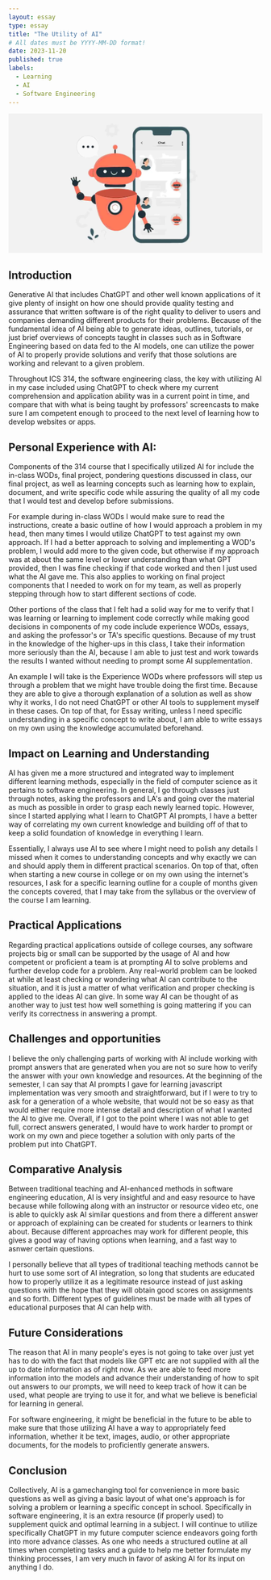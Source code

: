 ```yaml
---
layout: essay
type: essay
title: "The Utility of AI"
# All dates must be YYYY-MM-DD format!
date: 2023-11-20
published: true
labels:
  - Learning
  - AI
  - Software Engineering
---
```

<img class="" src="../img/Chatbot.webp">

## Introduction
Generative AI that includes ChatGPT and other well known applications of it give plenty of insight on how one should provide quality testing and assurance that written software is of the right quality to deliver to users and companies demanding different products for their problems.  Because of the fundamental idea of AI being able to generate ideas, outlines, tutorials, or just brief overviews of concepts taught in classes such as in Software Engineering based on data fed to the AI models, one can utilize the power of AI to properly provide solutions and verify that those solutions are working and relevant to a given problem.

Throughout ICS 314, the software engineering class, the key with utilizing AI in my case included using ChatGPT to check where my current comprehension and application ability was in a current point in time, and compare that with what is being taught by professors' screencasts to make sure I am competent enough to proceed to the next level of learning how to develop websites or apps.


## Personal Experience with AI:
Components of the 314 course that I specifically utilized AI for include the in-class WODs, final project, pondering questions discussed in class, our final project, as well as learning concepts such as learning how to explain, document, and write specific code while assuring the quality of all my code that I would test and develop before submissions. 

For example during in-class WODs I would make sure to read the instructions, create a basic outline of how I would approach a problem in my head, then many times I would utilize ChatGPT to test against my own approach.  If I had a better approach to solving and implementing a WOD's problem, I would add more to the given code, but otherwise if my approach was at about the same level or lower understanding than what GPT provided, then I was fine checking if that code worked and then I just used what the AI gave me. This also applies to working on final project components that I needed to work on for my team, as well as properly stepping through how to start different sections of code.

Other portions of the class that I felt had a solid way for me to verify that I was learning or learning to implement code correctly while making good decisions in components of my code include experience WODs, essays, and asking the professor's or TA's specific questions.  Because of my trust in the knowledge of the higher-ups in this class, I take their information more seriously than the AI, because I am able to just test and work towards the results I wanted without needing to prompt some AI supplementation.  

An example I will take is the Experience WODs where professors will step us through a problem that we might have trouble doing the first time.  Because they are able to give a thorough explanation of a solution as well as show why it works, I do not need ChatGPT or other AI tools to supplement myself in these cases. On top of that, for Essay writing, unless I need specific understanding in a specific concept to write about, I am able to write essays on my own using the knowledge accumulated beforehand.

## Impact on Learning and Understanding
AI has given me a more structured and integrated way to implement different learning methods, especially in the field of computer science as it pertains to software engineering. In general, I go through classes just through notes, asking the professors and LA's and going over the material as much as possible in order to grasp each newly learned topic. However, since I started applying what I learn to ChatGPT AI prompts, I have a better way of correlating my own current knowledge and building off of that to keep a solid foundation of knowledge in everything I learn.  

Essentially, I always use AI to see where I might need to polish any details I missed when it comes to understanding concepts and why exactly we can and should apply them in different practical scenarios.  On top of that, often when starting a new course in college or on my own using the internet's resources, I ask for a specific learning outline for a couple of months given the concepts covered, that I may take from the syllabus or the overview of the course I am learning.

## Practical Applications
Regarding practical applications outside of college courses, any software projects big or small can be supported by the usage of AI and how competent or proficient a team is at prompting AI to solve problems and further develop code for a problem.  Any real-world problem can be looked at while at least checking or wondering what AI can contribute to the situation, and it is just a matter of what verification and proper checking is applied to the ideas AI can give.  In some way AI can be thought of as another way to just test how well something is going mattering if you can verify its correctness in answering a prompt.  

## Challenges and opportunities 
I believe the only challenging parts of working with AI include working with prompt answers that are generated when you are not so sure how to verify the answer with your own knowledge and resources.  At the beginning of the semester, I can say that AI prompts I gave for learning javascript implementation was very smooth and straightforward, but if I were to try to ask for a generation of a whole website, that would not be so easy as that would either require more intense detail and description of what I wanted the AI to give me.  Overall, if I got to the point where I was not able to get full, correct answers generated, I would have to work harder to prompt or work on my own and piece together a solution with only parts of the problem put into ChatGPT.

## Comparative Analysis
Between traditional teaching and AI-enhanced methods in software engineering education, AI is very insightful and and easy resource to have because while following along with an instructor or resource video etc, one is able to quickly ask AI similar questions and from there a different answer or approach of explaining can be created for students or learners to think about.  Because different approaches may work for different people, this gives a good way of having options when learning, and a fast way to asnwer certain questions.  

I personally believe that all types of traditional teaching methods cannot be hurt to use some sort of AI integration, so long that students are educated how to properly utilize it as a legitimate resource instead of just asking questions with the hope that they will obtain good scores on assignments and so forth.  Different types of guidelines must be made with all types of educational purposes that AI can help with.

## Future Considerations
The reason that AI in many people's eyes is not going to take over just yet has to do with the fact that models like GPT etc are not supplied with all the up to date information as of right now.  As we are able to feed more information into the models and advance their understanding of how to spit out answers to our prompts, we will need to keep track of how it can be used, what people are trying to use it for, and what we believe is beneficial for learning in general.  

For software engineering, it might be beneficial in the future to be able to make sure that those utilizing AI have a way to appropriately feed information, whether it be text, images, audio, or other appropriate documents, for the models to proficiently generate answers.  

## Conclusion
Collectively, AI is a gamechanging tool for convenience in more basic questions as well as giving a basic layout of what one's approach is for solving a problem or learning a specific concept in school. Specifically in software engineering, it is an extra resource (if properly used) to supplement quick and optimal learning in a subject. I will continue to utilize specifically ChatGPT in my future computer science endeavors going forth into more advance classes. As one who needs a structured outline at all times when completing tasks and a guide to help me better formulate my thinking processes, I am very much in favor of asking AI for its input on anything I do.


